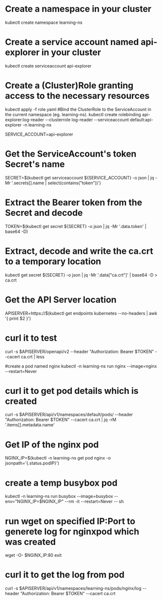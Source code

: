 
# Create a namespace in your cluster
kubectl create namespace learning-ns
# Create a service account named api-explorer in your cluster
kubectl create serviceaccount api-explorer
# Create a (Cluster)Role granting access to the necessary resources
kubectl apply -f role.yaml
#Bind the ClusterRole to the ServiceAccount in the current namespace (eg. learning-ns).
kubectl create rolebinding api-explorer:log-reader --clusterrole log-reader --serviceaccount default:api-explorer -n learning-ns

SERVICE_ACCOUNT=api-explorer
# Get the ServiceAccount's token Secret's name
SECRET=$(kubectl get serviceaccount ${SERVICE_ACCOUNT} -o json | jq -Mr '.secrets[].name | select(contains("token"))')
# Extract the Bearer token from the Secret and decode
TOKEN=$(kubectl get secret ${SECRET}  -o json | jq -Mr '.data.token' | base64 -D)
# Extract, decode and write the ca.crt to a temporary location
kubectl get secret ${SECRET} -o json | jq -Mr '.data["ca.crt"]' | base64 -D > ca.crt
# Get the API Server location
APISERVER=https://$(kubectl get endpoints kubernetes --no-headers | awk '{ print $2 }')

# curl it to test
curl -s $APISERVER/openapi/v2  --header "Authorization: Bearer $TOKEN" --cacert ca.crt | less

#create a pod named nginx 
kubectl -n learning-ns run nginx --image=nginx --restart=Never 

# curl it to get pod details which is created
curl -s $APISERVER/api/v1/namespaces/default/pods/ --header "Authorization: Bearer $TOKEN" --cacert ca.crt | jq -rM '.items[].metadata.name'

# Get IP of the nginx pod
NGINX_IP=$(kubectl -n learning-ns get pod nginx -o jsonpath='{.status.podIP}')

# create a temp busybox pod
kubectl -n learning-ns run busybox --image=busybox --env="NGINX_IP=$NGINX_IP" --rm -it --restart=Never -- sh

# run wget on specified IP:Port to generete log for nginxpod which was created
wget -O- $NGINX_IP:80
exit

# curl it to get the log from pod
curl -s $APISERVER/api/v1/namespaces/learning-ns/pods/nginx/log  --header "Authorization: Bearer $TOKEN" --cacert ca.crt
